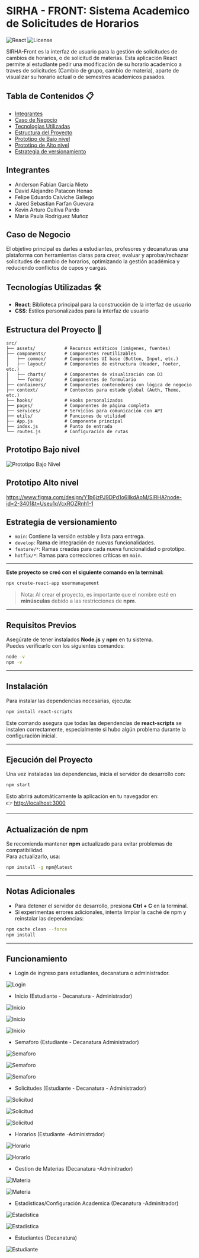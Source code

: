 # SIRHA - FRONT: Sistema Academico de Solicitudes de Horarios

![React](https://img.shields.io/badge/React-18.2.0-blue)
![License](https://img.shields.io/badge/license-MIT-blue)

SIRHA-Front es la interfaz de usuario para la gestión de solicitudes de cambios de horarios, o de solicitud de materias. Esta aplicación React permite al estudiante pedir una modificación de su horario academico a traves de solicitudes (Cambio de grupo, cambio de materia), aparte de visualizar su horario actual o de semestres academicos pasados.

## Tabla de Contenidos 📋

- [Integrantes](#integrantes)
- [Caso de Negocio](#caso-de-negocio)
- [Tecnologías Utilizadas](#tecnologías-utilizadas-)
- [Estructura del Proyecto](#estructura-del-proyecto-)
- [Prototipo de Bajo nivel](#Prototipo-Bajo-nivel-)
- [Prototipo de Alto nivel](#Prototipo-Alto-nivel-)
- [Estrategia de versionamiento](#estrategia-de-versionamiento)


## Integrantes

- Anderson Fabian Garcia Nieto
- David Alejandro Patacon Henao 
- Felipe Eduardo Calviche Gallego
- Jared Sebastian Farfan Guevara
- Kevin Arturo Cuitiva Pardo
- Maria Paula Rodriguez Muñoz

## Caso de Negocio
El objetivo principal es darles a estudiantes, profesores y decanaturas una plataforma con herramientas claras para crear, evaluar y aprobar/rechazar solicitudes de cambio de horarios, optimizando la gestión académica y reduciendo conflictos de cupos y cargas.

## Tecnologías Utilizadas 🛠

- **React**: Biblioteca principal para la construcción de la interfaz de usuario
- **CSS**: Estilos personalizados para la interfaz de usuario


## Estructura del Proyecto 📁

```
src/
├── assets/           # Recursos estáticos (imágenes, fuentes)
├── components/       # Componentes reutilizables
│   ├── common/       # Componentes UI base (Button, Input, etc.)
│   ├── layout/       # Componentes de estructura (Header, Footer, etc.)
│   ├── charts/       # Componentes de visualización con D3
│   └── forms/        # Componentes de formulario
├── containers/       # Componentes contenedores con lógica de negocio
├── context/          # Contextos para estado global (Auth, Theme, etc.)
├── hooks/            # Hooks personalizados
├── pages/            # Componentes de página completa
├── services/         # Servicios para comunicación con API
├── utils/            # Funciones de utilidad
├── App.js            # Componente principal
├── index.js          # Punto de entrada
└── routes.js         # Configuración de rutas
```

## Prototipo Bajo nivel

![Prototipo Bajo Nivel](images/FRONT_BAJO_NIVEL.jfif)

## Prototipo Alto nivel
https://www.figma.com/design/Y1b6jzPJ9DPd1o6IlkdAoM/SIRHA?node-id=2-3401&t=Useu1qVcxROZRnh1-1

## Estrategia de versionamiento

- `main`: Contiene la versión estable y lista para entrega.
- `develop`: Rama de integración de nuevas funcionalidades.
- `feature/*`: Ramas creadas para cada nueva funcionalidad o prototipo.
- `hotfix/*`: Ramas para correcciones críticas en `main`.



---
**Este proyecto se creó con el siguiente comando en la terminal:**

```bash
npx create-react-app usermanagement
```

> Nota: Al crear el proyecto, es importante que el nombre esté en **minúsculas** debido a las restricciones de **npm**.

---

## Requisitos Previos

Asegúrate de tener instalados **Node.js** y **npm** en tu sistema.  
Puedes verificarlo con los siguientes comandos:

```bash
node -v
npm -v
```

---

## Instalación

Para instalar las dependencias necesarias, ejecuta:

```bash
npm install react-scripts
```

Este comando asegura que todas las dependencias de **react-scripts** se instalen correctamente, especialmente si hubo algún problema durante la configuración inicial.

---

## Ejecución del Proyecto

Una vez instaladas las dependencias, inicia el servidor de desarrollo con:

```bash
npm start
```

Esto abrirá automáticamente la aplicación en tu navegador en:  
👉 [http://localhost:3000](http://localhost:3000)

---

## Actualización de npm

Se recomienda mantener **npm** actualizado para evitar problemas de compatibilidad.  
Para actualizarlo, usa:

```bash
npm install -g npm@latest
```

---

## Notas Adicionales

- Para detener el servidor de desarrollo, presiona **Ctrl + C** en la terminal.  
- Si experimentas errores adicionales, intenta limpiar la caché de npm y reinstalar las dependencias:

```bash
npm cache clean --force
npm install
```

---

## Funcionamiento

- Login de ingreso para estudiantes, decanatura o administrador.

![Login](./images/LOG_IN.png)

- Inicio (Estudiante - Decanatura - Administrador)

![Inicio](./images/Estudiante/INICIO_ESTUDIANTE.png)

![Inicio](./images/Decanatura/INICIO_DECANATURA.png)

![Inicio](./images/Administrador/INICIO_ADMINISTRADOR.png)

- Semaforo (Estudiante - Decanatura Administrador)

![Semaforo](./images/Estudiante/SEMAFORO_ESTUDIANTE.png)

![Semaforo](./images/Decanatura/SEMAFORO_DECANATURA.png)

![Semaforo](./images/Administrador/SEMAFORO_ADMINISTRADOR.png)

- Solicitudes (Estudiante - Decanatura - Administrador)

![Solicitud](./images/Estudiante/SOLICITUDES_ESTUDIANTES.png)

![Solicitud](./images/Decanatura/SOLICITUD_DECANATURA.png)

![Solicitud](./images/Administrador/SOLICITUDES_ADMINISTRADOR.png)

- Horarios (Estudiante -Administrador)

![Horario](./images/Estudiante/HORARIO_ESTUDIANTE.png)

![Horario](./images/Administrador/HORARIO_ADEMINISTRACION.png)

- Gestion de Materias (Decanatura -Adminitrador)

![Materia](./images/Decanatura/MATERIAS_DECANATURA.png)

![Materia](./images/Administrador/MATERIAS_ADMINISTRCION.png)

- Estadisticas/Configuración Academica (Decanatura -Adminitrador)

![Estadistica](./images/Decanatura/CONFIGURACION_DECANATURA.png)

![Estadistica](./images/Administrador/ESTADISTICAS_ADMINISTRACION.png)

- Estudiantes (Decanatura)

![Estudiante](./images/Decanatura/ESTUDIANTES_DECANATURA.png)
